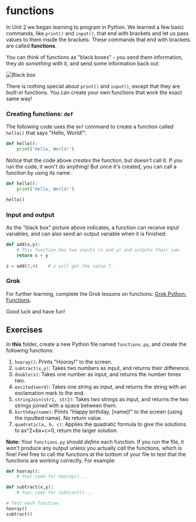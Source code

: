 # functions

In Unit 2 we began learning to program in Python. We learned a few basic commands, like `print()` and `input()`, that end with brackets and let us pass values to them inside the brackets. These commands that end with brackets are called **functions**.

You can think of functions as "black boxes" - you send them information, they *do something* with it, and send some information back out:

![Black box](./Blackbox3D.png "Black box")

There is nothing special about `print()` and `input()`, except that they are *built-in* functions. You can create your own functions that work the exact same way!

### Creating functions: `def`

The following code uses the `def` command to create a function called `hello()` that says "Hello, World!":

```python
def hello():
    print('Hello, World!')
```

Notice that the code above *creates* the function, but doesn't call it. If you run the code, it won't do anything! But once it's created, you can call a function by using its name:

```python
def hello():
    print('Hello, World!')

hello()
```

### Input and output

As the "black box" picture above indicates, a function can receive input variables, and can also send an output variable when it is finished:

```python
def add(x,y):
    # This function has two inputs (x and y) and outputs their sum.
    return x + y

z = add(3,4)    # z will get the value 7.
```

### Grok

For further learning, complete the Grok lessons on functions: [Grok Python: Functions](https://groklearning.com/learn/intro-python-2/functions/0/).

Good luck and have fun!

## Exercises

In **this** folder, create a new Python file named `functions.py`, and create the following functions:

1. `hooray()`: Prints "Hooray!" to the screen.
2. `subtract(x,y)`: Takes two numbers as input, and returns their difference.
3. `double(x)`: Takes one number as input, and returns the number times two.
4. `excited(word)`: Takes one string as input, and returns the string with an exclamation mark to the end.
5. `stringJoin(str1, str2)`: Takes two strings as input, and returns the two strings joined with a space between them.
6. `birthday(name)`: Prints "Happy birthday, [name]!" to the screen (using the inputted name). No return value.
7. `quadratic(a, b, c)`: Applies the quadratic formula to give the solutions to ax^2+bx+c=0, return the larger solution.

**Note:** Your `functions.py` should *define* each function.
If you run the file, it won't produce any output unless you actually *call* the functions, which is fine!
Feel free to call the functions at the bottom of your file to test that the functions are working correctly.
For example:

```python
def hooray():
    # Your code for hooray()...

def subtract(x,y):
    # Your code for subtract()...

# Test each function.
hooray()
subtract()
```
